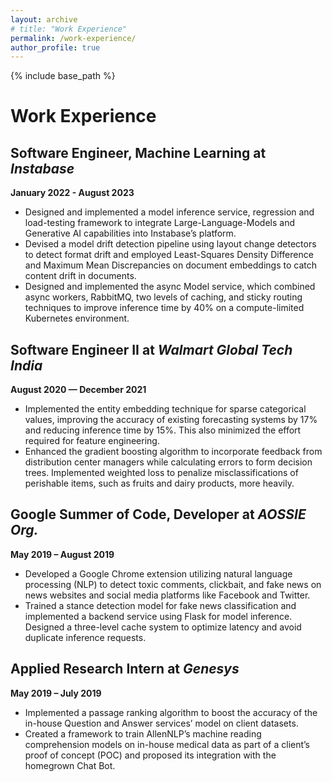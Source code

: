 ```yaml
---
layout: archive
# title: "Work Experience"
permalink: /work-experience/
author_profile: true
---
```

{% include base_path %}

# Work Experience

## Software Engineer, Machine Learning at *Instabase*
**January 2022 - August 2023**

- Designed and implemented a model inference service, regression and load-testing framework to integrate Large-Language-Models and Generative AI capabilities into Instabase’s platform.
- Devised a model drift detection pipeline using layout change detectors to detect format drift and employed Least-Squares Density Difference and Maximum Mean Discrepancies on document embeddings to catch content drift in documents.
- Designed and implemented the async Model service, which combined async workers, RabbitMQ, two levels of caching, and sticky routing techniques to improve inference time by 40% on a compute-limited Kubernetes environment.

## Software Engineer II at *Walmart Global Tech India*
**August 2020 — December 2021**

- Implemented the entity embedding technique for sparse categorical values, improving the accuracy of existing forecasting systems by 17% and reducing inference time by 15%. This also minimized the effort required for feature engineering.
- Enhanced the gradient boosting algorithm to incorporate feedback from distribution center managers while calculating errors to form decision trees. Implemented weighted loss to penalize misclassifications of perishable items, such as fruits and dairy products, more heavily.

## Google Summer of Code, Developer at *AOSSIE Org.*
**May 2019 – August 2019**

- Developed a Google Chrome extension utilizing natural language processing (NLP) to detect toxic comments, clickbait, and fake news on news websites and social media platforms like Facebook and Twitter.
- Trained a stance detection model for fake news classification and implemented a backend service using Flask for model inference. Designed a three-level cache system to optimize latency and avoid duplicate inference requests.

## Applied Research Intern at *Genesys*
**May 2019 – July 2019**

- Implemented a passage ranking algorithm to boost the accuracy of the in-house Question and Answer services’ model on client datasets.
- Created a framework to train AllenNLP’s machine reading comprehension models on in-house medical data as part of a client’s proof of concept (POC) and proposed its integration with the homegrown Chat Bot.
